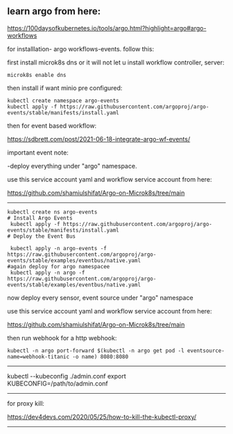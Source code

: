 ## learn argo from here: 
https://100daysofkubernetes.io/tools/argo.html?highlight=argo#argo-workflows

for installlation- argo workflows-events. follow this:

first install microk8s dns or it will not let u install workflow controller, server:
```
microk8s enable dns
```
then install if want minio pre configured:
```
kubectl create namespace argo-events
kubectl apply -f https://raw.githubusercontent.com/argoproj/argo-events/stable/manifests/install.yaml
```
then for event based workflow:

https://sdbrett.com/post/2021-06-18-integrate-argo-wf-events/

important event note:

-deploy everything under "argo" namespace.

use this service account yaml and workflow service account from here:

https://github.com/shamiulshifat/Argo-on-Microk8s/tree/main

***********************
```
kubectl create ns argo-events
# Install Argo Events
 kubectl apply -f https://raw.githubusercontent.com/argoproj/argo-events/stable/manifests/install.yaml
# Deploy the Event Bus

 kubectl apply -n argo-events -f https://raw.githubusercontent.com/argoproj/argo-events/stable/examples/eventbus/native.yaml
#again deploy for argo namespacee
 kubectl apply -n argo -f https://raw.githubusercontent.com/argoproj/argo-events/stable/examples/eventbus/native.yaml
```
now deploy every sensor, event source under "argo" namespace

use this service account yaml and workflow service account from here:

https://github.com/shamiulshifat/Argo-on-Microk8s/tree/main


then run webhook for a http webhook:
```
kubectl -n argo port-forward $(kubectl -n argo get pod -l eventsource-name=webhook-titanic -o name) 8080:8080
```

*****************************
kubectl --kubeconfig ./admin.conf
export KUBECONFIG=/path/to/admin.conf

***********************
for proxy kill:

https://dev4devs.com/2020/05/25/how-to-kill-the-kubectl-proxy/

**************************
